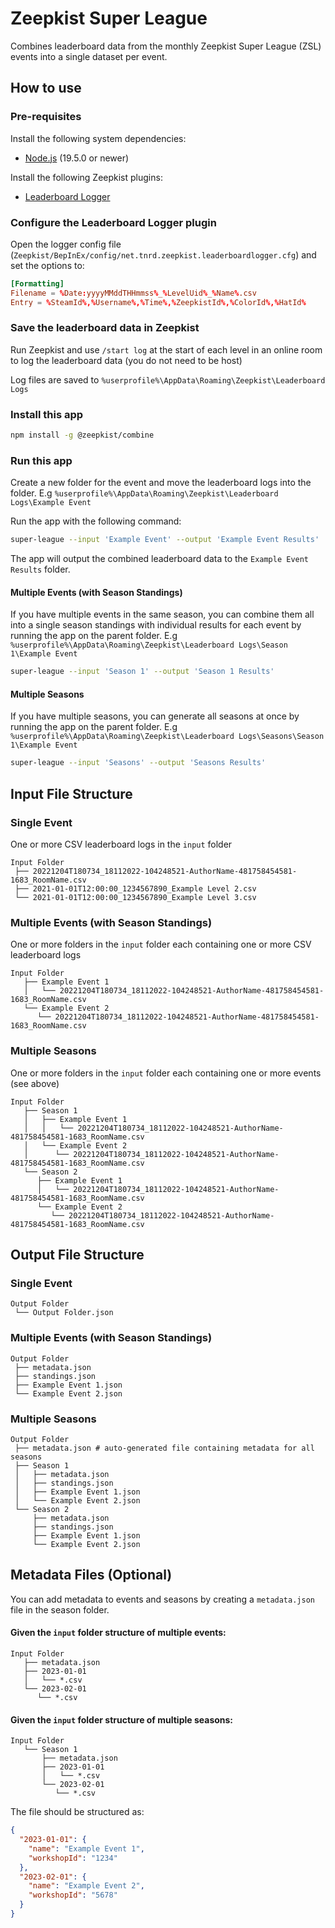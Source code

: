 # Zeepkist Super League

Combines leaderboard data from the monthly Zeepkist Super League (ZSL) events into a single dataset per event.

## How to use

### Pre-requisites

Install the following system dependencies:

- [Node.js](https://nodejs.org/en/) (19.5.0 or newer)

Install the following Zeepkist plugins:

- [Leaderboard Logger](https://zeepkist.old.mod.io/leaderboard-logger)

### Configure the Leaderboard Logger plugin

Open the logger config file (`Zeepkist/BepInEx/config/net.tnrd.zeepkist.leaderboardlogger.cfg`) and set the options to:

```conf
[Formatting]
Filename = %Date:yyyyMMddTHHmmss%_%LevelUid%_%Name%.csv
Entry = %SteamId%,%Username%,%Time%,%ZeepkistId%,%ColorId%,%HatId%
```

### Save the leaderboard data in Zeepkist

Run Zeepkist and use `/start log` at the start of each level in an online room to log the leaderboard data (you do not need to be host)

Log files are saved to `%userprofile%\AppData\Roaming\Zeepkist\Leaderboard Logs`

### Install this app

```bash
npm install -g @zeepkist/combine
```

### Run this app

Create a new folder for the event and move the leaderboard logs into the folder. E.g `%userprofile%\AppData\Roaming\Zeepkist\Leaderboard Logs\Example Event`

Run the app with the following command:

```bash
super-league --input 'Example Event' --output 'Example Event Results'
```

The app will output the combined leaderboard data to the `Example Event Results` folder.

#### Multiple Events (with Season Standings)

If you have multiple events in the same season, you can combine them all into a single season standings with individual results for each event by running the app on the parent folder. E.g `%userprofile%\AppData\Roaming\Zeepkist\Leaderboard Logs\Season 1\Example Event`

```bash
super-league --input 'Season 1' --output 'Season 1 Results'
```

#### Multiple Seasons

If you have multiple seasons, you can generate all seasons at once by running the app on the parent folder. E.g `%userprofile%\AppData\Roaming\Zeepkist\Leaderboard Logs\Seasons\Season 1\Example Event`

```bash
super-league --input 'Seasons' --output 'Seasons Results'
```

## Input File Structure

### Single Event

One or more CSV leaderboard logs in the `input` folder

```text
Input Folder
 ├── 20221204T180734_18112022-104248521-AuthorName-481758454581-1683_RoomName.csv
 ├── 2021-01-01T12:00:00_1234567890_Example Level 2.csv
 └── 2021-01-01T12:00:00_1234567890_Example Level 3.csv
```

### Multiple Events (with Season Standings)

One or more folders in the `input` folder each containing one or more CSV leaderboard logs

```text
Input Folder
   ├── Example Event 1
   │   └── 20221204T180734_18112022-104248521-AuthorName-481758454581-1683_RoomName.csv
   └── Example Event 2
      └── 20221204T180734_18112022-104248521-AuthorName-481758454581-1683_RoomName.csv
```

### Multiple Seasons

One or more folders in the `input` folder each containing one or more events (see above)

```text
Input Folder
   ├── Season 1
   │   ├── Example Event 1
   │   │   └── 20221204T180734_18112022-104248521-AuthorName-481758454581-1683_RoomName.csv
   │   └── Example Event 2
   │      └── 20221204T180734_18112022-104248521-AuthorName-481758454581-1683_RoomName.csv
   └── Season 2
      ├── Example Event 1
      │   └── 20221204T180734_18112022-104248521-AuthorName-481758454581-1683_RoomName.csv
      └── Example Event 2
         └── 20221204T180734_18112022-104248521-AuthorName-481758454581-1683_RoomName.csv
```

## Output File Structure

### Single Event

```text
Output Folder
 └── Output Folder.json
```

### Multiple Events (with Season Standings)

```text
Output Folder
 ├── metadata.json
 ├── standings.json
 ├── Example Event 1.json
 └── Example Event 2.json
```

### Multiple Seasons

```text
Output Folder
 ├── metadata.json # auto-generated file containing metadata for all seasons
 ├── Season 1
 │   ├── metadata.json
 │   ├── standings.json
 │   ├── Example Event 1.json
 │   └── Example Event 2.json
 └── Season 2
     ├── metadata.json
     ├── standings.json
     ├── Example Event 1.json
     └── Example Event 2.json
```

## Metadata Files (Optional)

You can add metadata to events and seasons by creating a `metadata.json` file in the season folder.

#### Given the `input` folder structure of multiple events:

```text
Input Folder
   ├── metadata.json
   ├── 2023-01-01
   │   └── *.csv
   └── 2023-02-01
      └── *.csv
```

#### Given the `input` folder structure of multiple seasons:

```text
Input Folder
   └── Season 1
       ├── metadata.json
       ├── 2023-01-01
       │   └── *.csv
       └── 2023-02-01
          └── *.csv
```

The file should be structured as:

```json
{
  "2023-01-01": {
    "name": "Example Event 1",
    "workshopId": "1234"
  },
  "2023-02-01": {
    "name": "Example Event 2",
    "workshopId": "5678"
  }
}
```
